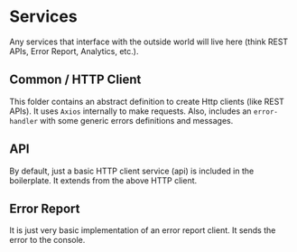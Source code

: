# Services

Any services that interface with the outside world will live here (think REST APIs, Error Report, Analytics, etc.).

## Common / HTTP Client

This folder contains an abstract definition to create Http clients (like REST APIs). It uses `Axios` internally to make requests. Also, includes an `error-handler` with some generic errors definitions and messages.

## API

By default, just a basic HTTP client service (api) is included in the boilerplate. It extends from the above HTTP client.

## Error Report

It is just very basic implementation of an error report client. It sends the error to the console.

